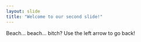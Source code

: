 ```yaml
---
layout: slide
title: "Welcome to our second slide!"
---
```

Beach... beach... bitch?
Use the left arrow to go back!
